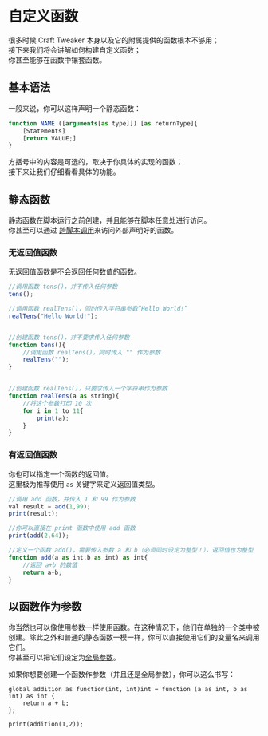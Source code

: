 # 自定义函数

很多时候 Craft Tweaker 本身以及它的附属提供的函数根本不够用；  
接下来我们将会讲解如何构建自定义函数；  
你甚至能够在函数中镶套函数。

## 基本语法
一般来说，你可以这样声明一个静态函数：

```js
function NAME ([arguments[as type]]) [as returnType]{
	[Statements]
	[return VALUE;]
}
```

方括号中的内容是可选的，取决于你具体的实现的函数；  
接下来让我们仔细看看具体的功能。


## 静态函数
静态函数在脚本运行之前创建，并且能够在脚本任意处进行访问。  
你甚至可以通过 [跨脚本调用](Cross-Script_Reference)来访问外部声明好的函数。


### 无返回值函数

无返回值函数是不会返回任何数值的函数。

```js
//调用函数 tens()，并不传入任何参数
tens();

//调用函数 realTens()，同时传入字符串参数“Hello World!”
realTens("Hello World!");


//创建函数 tens()，并不要求传入任何参数
function tens(){
	//调用函数 realTens()，同时传入 "" 作为参数
	realTens("");
}


//创建函数 realTens()，只要求传入一个字符串作为参数
function realTens(a as string){
	//将这个参数打印 10 次
	for i in 1 to 11{
		print(a);
	}
}
```

### 有返回值函数

你也可以指定一个函数的返回值。  
这里极为推荐使用 `as` 关键字来定义返回值类型。

```js
//调用 add 函数，并传入 1 和 99 作为参数
val result = add(1,99);
print(result);

//你可以直接在 print 函数中使用 add 函数
print(add(2,64));

//定义一个函数 add()，需要传入参数 a 和 b（必须同时设定为整型！），返回值也为整型
function add(a as int,b as int) as int{
	//返回 a+b 的数值
	return a+b;
}
```


## 以函数作为参数
你当然也可以像使用参数一样使用函数。在这种情况下，他们在单独的一个类中被创建。除此之外和普通的静态函数一模一样，你可以直接使用它们的变量名来调用它们。  
你甚至可以把它们设定为[全局参数](/AdvancedFunctions/Global_Static_Variables)。

如果你想要创建一个函数作参数（并且还是全局参数），你可以这么书写：
```
global addition as function(int, int)int = function (a as int, b as int) as int {
	return a + b;
};

print(addition(1,2));
```